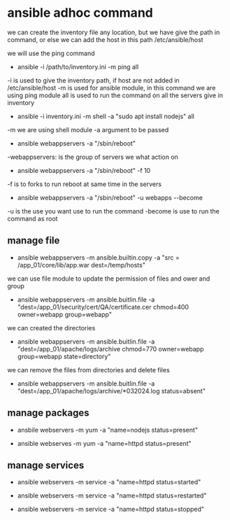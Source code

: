 # ansible adhoc command 

we can create the inventory file any location, but we have give the path in command, or else we can add the host in this path /etc/ansible/host 

we will use the ping command 

- ansible -i /path/to/inventory.ini -m ping all 

-i is used to give the inventory path, if host are not added in /etc/ansible/host 
-m is used for ansible module, in this command we are using ping module 
all is used to run the command on all the servers give in inventory 


- ansible -i inventory.ini -m shell -a "sudo apt install nodejs" all

-m we are using shell module
-a argument to be passed 

- ansible webappservers -a "/sbin/reboot"

-webappservers: is the group of servers we what action on 

- ansible webappservers -a "/sbin/reboot" -f 10 

-f is to forks to run reboot at same time in the servers 

- ansible webappservers -a "/sbin/reboot" -u webapps --become 

-u is the use you want use to run the command 
-become is use to run the command as root 

## manage file 

- ansible webappservers -m ansible.builtin.copy -a "src = /app_01/core/lib/app.war dest=/temp/hosts"

we can use file module to update the permission of files and ower and group 

- ansible webappservers -m ansible.buitlin.file -a "dest=/app_01/security/cert/QA/certificate.cer chmod=400 owner=webapp group=webapp"

we can created the directories 

- ansible webappservers -m ansible.buitlin.file -a "dest=/app_01/apache/logs/archive chmod=770 owner=webapp group=webapp state=directory"


we can remove the files from directories and delete files

- ansible webappservers -m ansible.buitlin.file -a "dest=/app_01/apache/logs/archive/*032024.log status=absent"

## manage packages 

- ansbile webservers -m yum -a "name=nodejs status=present"

- ansible webserves -m yum -a "name=httpd status=present"

## manage services 

- ansible webservers -m service -a "name=httpd status=started"

- ansible webservers -m service -a "name=httpd status=restarted"

- ansible webservers -m service -a "name=httpd status=stopped"










